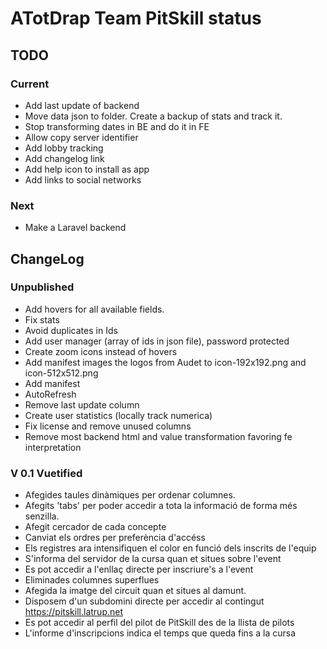 # ATotDrap Team PitSkill status

## TODO

### Current

- Add last update of backend
- Move data json to folder. Create a backup of stats and track it.
- Stop transforming dates in BE and do it in FE
- Allow copy server identifier
- Add lobby tracking
- Add changelog link
- Add help icon to install as app
- Add links to social networks

### Next

- Make a Laravel backend


## ChangeLog

### Unpublished

- Add hovers for all available fields.
- Fix stats
- Avoid duplicates in Ids
- Add user manager (array of ids in json file), password protected
- Create zoom icons instead of hovers
- Add manifest images the logos from Audet to icon-192x192.png and icon-512x512.png
- Add manifest
- AutoRefresh
- Remove last update column
- Create user statistics (locally track numerica)
- Fix license and remove unused columns
- Remove most backend html and value transformation favoring fe interpretation

### V 0.1 Vuetified

- Afegides taules dinàmiques per ordenar columnes.
- Afegits 'tabs' per poder accedir a tota la informació de forma més senzilla.
- Afegit cercador de cada concepte
- Canviat els ordres per preferència d'accéss
- Els registres ara intensifiquen el color en funció dels inscrits de l'equip
- S'informa del servidor de la cursa quan et situes sobre l'event
- Es pot accedir a l'enllaç directe per inscriure's a l'event
- Eliminades columnes superflues
- Afegida la imatge del circuit quan et situes al damunt.
- Disposem d'un subdomini directe per accedir al contingut https://pitskill.latrup.net
- Es pot accedir al perfil del pilot de PitSkill des de la llista de pilots
- L'informe d'inscripcions indica el temps que queda fins a la cursa